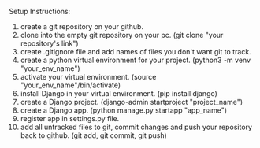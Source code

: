 Setup Instructions:

1. create a git repository on your github.
2. clone into the empty git repository on your pc. (git clone "your repository's link")
3. create .gitignore file and add names of files you don't want git to track.
4. create a python virtual environment for your project. (python3 -m venv "your_env_name")
5. activate your virtual environment. (source "your_env_name"/bin/activate)
6. install Django in your virtual environment. (pip install django)
7. create a Django project. (django-admin startproject "project_name")
8. create a Django app. (python manage.py startapp "app_name")
9. register app in settings.py file.
10. add all untracked files to git, commit changes and push your repository back to github. (git add, git commit, git push)

